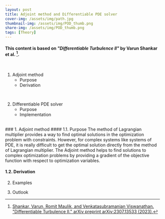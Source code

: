 ```yaml
---
layout: post
title: Adjoint method and Differentiable PDE solver
cover-img: /assets/img/path.jpg
thumbnail-img: /assets/img/POD_thumb.png
share-img: /assets/img/POD_thumb.png
tags: [Theory]
---
```


#### This content is based on *"Differentiable Turbulence II"* by Varun Shankar et al. [^1]. 
<br>

1. Adjoint method
   - Purpose
   - Derivation<br>

<br>

2. Differentiable PDE solver
   - Purpose
   - Implementation
   
<br>
### 1. Adjoint method
#### 1.1. Purpose
 The method of Lagrangian multiplier provides a way to find optimal solutions in the optimization problem with constraints. However, for complex systems like systems of PDE, it is really difficult to get the optimal solution directly from the method of Lagrangian multiplier. The Adjoint method helps to find solutions to complex optimization problems by providing a gradient of the objective function with respect to optimization variables.

#### 1.2. Derivation



2. Examples

3. Outlook




[^1]: [Shankar, Varun, Romit Maulik, and Venkatasubramanian Viswanathan. "Differentiable Turbulence II." arXiv preprint arXiv:2307.13533 (2023).](
https://doi.org/10.48550/arXiv.2307.13533) 


